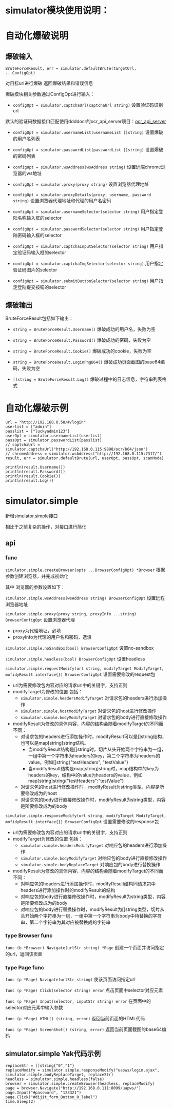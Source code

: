 # simulator模块使用说明：

# 自动化爆破说明

## 爆破输入

`BruteForceResult, err = simulator.defaultBrute(targetUrl, ...ConfigOpt)`

对目标url进行爆破 返回爆破结果和错误信息

爆破模块相关参数通过ConfigOpt进行输入：

- `configOpt = simulator.captchaUrl(captchaUrl string)` 设置验证码识别url

默认的验证码数据接口匹配使用ddddocr的ocr_api_server项目：[ocr_api_server](https://github.com/sml2h3/ocr_api_server)

- `configOpt = simulator.usernameList(usernameList []string)` 设置爆破的用户名列表

- `configOpt = simulator.passwordList(passwordList []string)` 设置爆破的密码列表

- `configOpt = simulator.wsAddress(wsAddress string)` 设置远端chrome浏览器的ws地址

- `configOpt = simulator.proxy(proxy string)` 设置浏览器代理地址

- `configOpt = simulator.proxyDetails(proxy, username, password string)` 设置浏览器代理地址和代理的用户名密码

- `configOpt = simulator.usernameSelector(selector string)` 用户指定登陆名称输入框的selector

- `configOpt = simulator.passwordSelector(selector string)` 用户指定登陆密码输入框的selector

- `configOpt = simulator.captchaInputSelector(selector string)` 用户指定验证码输入框的selector

- `configOpt = simulator.captchaImgSelector(selector string)` 用户指定验证码图片的selector

- `configOpt = simulator.submitButtonSelector(selector string)` 用户指定登陆提交按钮的selector


## 爆破输出

BruteForceResult包括如下输出：

- `string = BruteForceResult.Username()` 爆破成功的用户名，失败为空

- `string = BruteForceResult.Password()` 爆破成功的密码，失败为空

- `string = BruteForceResult.Cookie()` 爆破成功的cookie，失败为空

- `string = BruteForceResult.LoginPngB64()` 爆破成功页面截图的base64编码，失败为空

- `[]string = BruteForceResult.Log()` 爆破过程中的日志信息，字符串列表格式

# 自动化爆破示例

    url = "http://192.168.0.58/#/login"
    userlist = ["admin"]
    passlist = ["luckyadmin123"]
    userOpt = simulator.usernameList(userlist)
    passOpt = simulator.passwordList(passlist)
    // captchaUrl = simulator.captchaUrl("http://192.168.0.115:9898/ocr/b64/json")
    // chromeAddress = simulator.wsAddress("http://192.168.0.115:7317/")
    result, err = simulator.defaultBrute(url, userOpt, passOpt, scanMode)
    
    println(result.Username())
    println(result.Password())
    println(result.Cookie())
    println(result.Log())


# simulator.simple

新增simulator.simple接口

相比于之前复杂的操作，对接口进行简化

## api

### func

`simulator.simple.createBrowser(opts ...BrowserConfigOpt) *Browser` 根据参数创建浏览器，并完成初始化

其中 浏览器的参数设置如下：

`simulator.simple.wsAddress(wsAddress string) BrowserConfigOpt` 设置远程浏览器地址

`simulator.simple.proxy(proxy string, proxyInfo ...string) BrowserConfigOpt` 设置浏览器代理
- proxy为代理地址，必填
- proxyInfo为代理的用户名和密码，选填

`simulator.simple.noSandBox(bool) BrowserConfigOpt` 设置no-sandbox

`simulator.simple.headless(bool) BrowserConfigOpt` 设置headless

`simulator.simple.requestModify(url string, modifyTarget ModifyTarget, mofidyResult interface{}) BrowserConfigOpt` 设置需要修改的request包
- url为需要修改包内容对应的请求url中的关键字，支持正则
- modifyTarget为修改的位置 包括：
  - `simulator.simple.headersModifyTarget` 对请求包的headers进行添加操作
  - `simulator.simple.hostModifyTarget` 对请求包的host进行修改操作
  - `simulator.simple.bodyModifyTarget` 对请求包的body进行直接修改操作
- modifyResult为修改的具体内容，内容的结构会随着modifyTarget的不同而不同：
  - 对请求包的headers进行添加操作时，modifyResult可以是[]string结构，也可以是map[string]string结构。
    - 当modifyResult结构是[]string时，切片从头开始两个字符串为一组，一组中第一个字符串为headers的key，第二个字符串为headers的value，例如[]string{"testHeaders", "testValue"}
    - 当modifyResult结构是map[string]string时，map结构中的key为headers的key，结构中的value为headers的value，例如map[string]string{"testHeaders":"testValue"}
  - 对请求包的host进行修改操作时，modifyResult为string类型，内容是所要修改成为的host
  - 对请求包的body进行直接修改操作时，modifyResult为string类型，内容是所要修改成为的body

`simulator.simple.responseModify(url string, modifyTarget ModifyTarget, mofidyResult interface{}) BrowserConfigOpt` 设置需要修改的response包
- url为需要修改包内容对应的请求url中的关键字，支持正则
- modifyTarget为修改的位置 包括：
    - `simulator.simple.headersModifyTarget` 对响应包的headers进行添加操作
    - `simulator.simple.bodyModifyTarget` 对响应包的body进行直接修改操作
    - `simulator.simple.bodyReplaceTarget` 对响应包的body进行替换操作
- modifyResult为修改的具体内容，内容的结构会随着modifyTarget的不同而不同：
  - 对响应包的headers进行添加操作时，modifyResult结构同请求包中headers进行添加操作时的modifyResult的结构
  - 对响应包的body进行直接修改操作时，modifyResult为string类型，内容是所要修改成为的body
  - 对响应包的body进行替换操作时，modifyResult为[]string类型，切片从头开始两个字符串为一组，一组中第一个字符串为body中待替换的字符串，第二个字符串为其对应被替换成的字符串

### type Browser func

`func (b *Browser) Navigate(urlStr string) *Page` 创建一个页面并访问指定的url，返回该页面

### type Page func

`func (p *Page) Navigate(urlStr string)` 使该页面访问指定url

`func (p *Page) Click(selector string) error` 点击页面中selector对应元素

`func (p *Page) Input(selector, inputStr string) error` 在页面中的selector对应元素中输入参数

`func (p *Page) HTML() (string, error)` 返回当前页面的HTML代码

`func (p *Page) ScreenShot() (string, error)` 返回当前页面截图的base64编码

## simulator.simple Yak代码示例

    replaceStr = []string{"0","1"}
    replaceModify = simulator.simple.responseModify("uapws/login.ajax", simulator.simple.bodyReplaceTarget, replaceStr)
    headless = simulator.simple.headless(false)
    browser = simulator.simple.createBrowser(headless, replaceModify)
    page = browser.Navigate("http://192.168.0.111:8099/uapws/")
    page.Input("#password", "123321")
    page.Click("#dijit_form_Button_0_label")
    time.Sleep(2)
